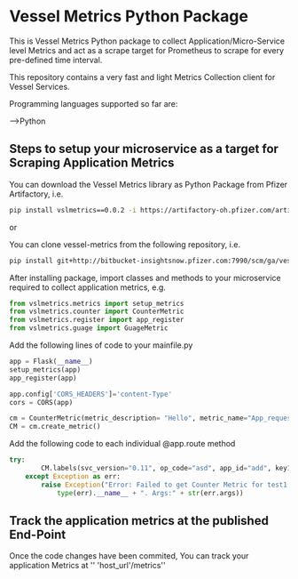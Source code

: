 # Vessel Metrics Python Package
This is Vessel Metrics Python package to collect Application/Micro-Service level Metrics and act as a scrape target for Prometheus to scrape for every pre-defined time interval.

This repository contains a very fast and light Metrics Collection client for Vessel Services.

Programming languages supported so far are:

-->Python

## Steps to setup your microservice as a target for Scraping Application Metrics
You can download the Vessel Metrics library as Python Package from Pfizer Artifactory, i.e.

```bash
pip install vslmetrics==0.0.2 -i https://artifactory-oh.pfizer.com/artifactory/api/pypi/vessel-py-dev-local/simple
```
or

You can clone vessel-metrics from the following repository, i.e.
```bash
pip install git+http://bitbucket-insightsnow.pfizer.com:7990/scm/ga/vessel-metrics.git
```

After installing package, import classes and methods to your microservice required to collect application metrics, e.g.

```python
from vslmetrics.metrics import setup_metrics
from vslmetrics.counter import CounterMetric
from vslmetrics.register import app_register
from vslmetrics.guage import GuageMetric
```
Add the following lines of code to your mainfile.py

```python
app = Flask(__name__)
setup_metrics(app)
app_register(app)

app.config['CORS_HEADERS']='content-Type'
cors = CORS(app)

cm = CounterMetric(metric_description= "Hello", metric_name="App_requests_count", metric_key_value= {"key1":"qw12er34ty56"}, svc_version="0.1", op_code="zxcv", app_id="1011")
CM = cm.create_metric()
```
Add the following code to each individual @app.route method
```python
try:
        CM.labels(svc_version="0.11", op_code="asd", app_id="add", key1 = "dad").inc()
    except Exception as err:
        raise Exception("Error: Failed to get Counter Metric for test1 path." +
            type(err).__name__ + ". Args:" + str(err.args))
```

## Track the application metrics at the published End-Point

Once the code changes have been commited, You can track your application Metrics at '' 'host_url'/metrics''
